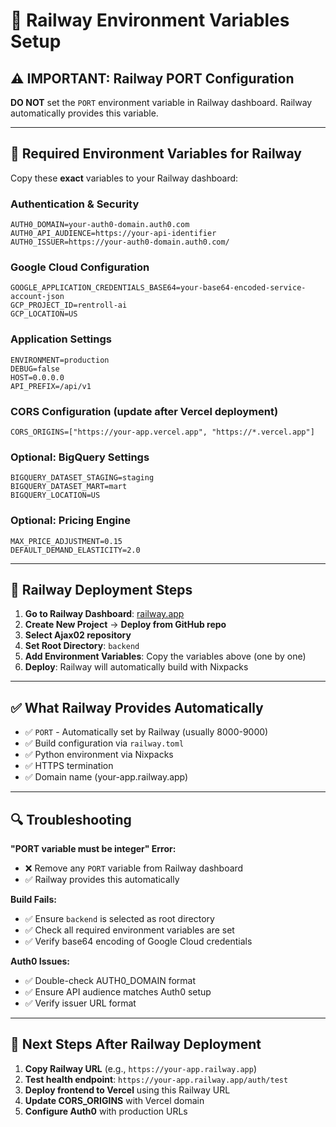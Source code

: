 # 🚂 Railway Environment Variables Setup

## ⚠️ IMPORTANT: Railway PORT Configuration

**DO NOT** set the `PORT` environment variable in Railway dashboard. Railway automatically provides this variable.

---

## 🔧 Required Environment Variables for Railway

Copy these **exact** variables to your Railway dashboard:

### Authentication & Security
```
AUTH0_DOMAIN=your-auth0-domain.auth0.com
AUTH0_API_AUDIENCE=https://your-api-identifier
AUTH0_ISSUER=https://your-auth0-domain.auth0.com/
```

### Google Cloud Configuration  
```
GOOGLE_APPLICATION_CREDENTIALS_BASE64=your-base64-encoded-service-account-json
GCP_PROJECT_ID=rentroll-ai
GCP_LOCATION=US
```

### Application Settings
```
ENVIRONMENT=production
DEBUG=false
HOST=0.0.0.0
API_PREFIX=/api/v1
```

### CORS Configuration (update after Vercel deployment)
```
CORS_ORIGINS=["https://your-app.vercel.app", "https://*.vercel.app"]
```

### Optional: BigQuery Settings
```
BIGQUERY_DATASET_STAGING=staging
BIGQUERY_DATASET_MART=mart
BIGQUERY_LOCATION=US
```

### Optional: Pricing Engine
```
MAX_PRICE_ADJUSTMENT=0.15
DEFAULT_DEMAND_ELASTICITY=2.0
```

---

## 🚀 Railway Deployment Steps

1. **Go to Railway Dashboard**: [railway.app](https://railway.app)
2. **Create New Project** → **Deploy from GitHub repo**
3. **Select Ajax02 repository**
4. **Set Root Directory**: `backend`
5. **Add Environment Variables**: Copy the variables above (one by one)
6. **Deploy**: Railway will automatically build with Nixpacks

---

## ✅ What Railway Provides Automatically

- ✅ `PORT` - Automatically set by Railway (usually 8000-9000)
- ✅ Build configuration via `railway.toml`
- ✅ Python environment via Nixpacks
- ✅ HTTPS termination
- ✅ Domain name (your-app.railway.app)

---

## 🔍 Troubleshooting

**"PORT variable must be integer" Error:**
- ❌ Remove any `PORT` variable from Railway dashboard
- ✅ Railway provides this automatically

**Build Fails:**
- ✅ Ensure `backend` is selected as root directory
- ✅ Check all required environment variables are set
- ✅ Verify base64 encoding of Google Cloud credentials

**Auth0 Issues:**
- ✅ Double-check AUTH0_DOMAIN format
- ✅ Ensure API audience matches Auth0 setup
- ✅ Verify issuer URL format

---

## 🎯 Next Steps After Railway Deployment

1. **Copy Railway URL** (e.g., `https://your-app.railway.app`)
2. **Test health endpoint**: `https://your-app.railway.app/auth/test`
3. **Deploy frontend to Vercel** using this Railway URL
4. **Update CORS_ORIGINS** with Vercel domain
5. **Configure Auth0** with production URLs
